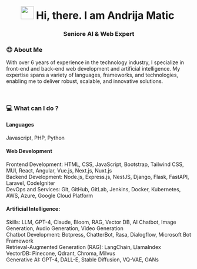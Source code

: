 <h1 align="center"><img src="https://media.giphy.com/media/hvRJCLFzcasrR4ia7z/giphy.gif" width="35">&nbsp;Hi, there. I am Andrija Matic&nbsp;</h1>

<h3 align="center"> <b>Seniore AI & Web Expert</b></h3>

### 😉 About Me

With over 6 years of experience in the technology industry, I specialize in front-end and back-end web development and artificial intelligence. My expertise spans a variety of languages, frameworks, and technologies, enabling me to deliver robust, scalable, and innovative solutions.

<br>

### 💻 What can I do ?
#### Languages
Javascript, PHP, Python
#### Web Development
Frontend Development: HTML, CSS, JavaScript, Bootstrap, Tailwind CSS, MUI, React, Angular, Vue.js, Next.js, Nuxt.js <br>
Backend Development: Node.js, Express.js, NestJS, Django, Flask, FastAPI, Laravel, CodeIgniter <br>
DevOps and Services: Git, GitHub, GitLab, Jenkins, Docker, Kubernetes, AWS, Azure, Google Cloud Platform <br>
#### Artificial Intelligence:
Skills: LLM, GPT-4, Claude, Bloom, RAG, Vector DB, AI Chatbot, Image Generation, Audio Generation, Video Generation <br>
Chatbot Development: Botpress, ChatterBot, Rasa, Dialogflow, Microsoft Bot Framework <br>
Retrieval-Augmented Generation (RAG): LangChain, LlamaIndex <br>
VectorDB: Pinecone, Qdrant, Chroma, Milvus <br>
Generative AI: GPT-4, DALL-E, Stable Diffusion, VQ-VAE, GANs <br>

